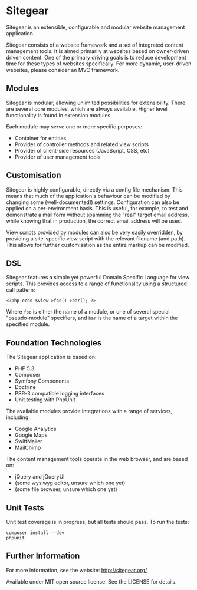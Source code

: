 Sitegear
========

Sitegear is an extensible, configurable and modular website management application.

Sitegear consists of a website framework and a set of integrated content management tools.  It is aimed primarily at
websites based on owner-driven driven content.  One of the primary driving goals is to reduce development time for
these types of websites specifically.  For more dynamic, user-driven websites, please consider an MVC framework.

Modules
-------

Sitegear is modular, allowing unlimited possibilities for extensibility.  There are several core modules, which are
always available.  Higher level functionality is found in extension modules.

Each module may serve one or more specific purposes:

 * Container for entities
 * Provider of controller methods and related view scripts
 * Provider of client-side resources (JavaScript, CSS, etc)
 * Provider of user management tools

Customisation
-------------

Sitegear is highly configurable, directly via a config file mechanism.  This means that much of the application's
behaviour can be modified by changing some (well-documented!) settings.  Configuration can also be applied on a
per-environment basis.  This is useful, for example, to test and demonstrate a mail form without spamming the "real"
target email address, while knowing that in production, the correct email address will be used.

View scripts provided by modules can also be very easily overridden, by providing a site-specific view script with the
relevant filename (and path).  This allows for further customisation as the entire markup can be modified.

DSL
---

Sitegear features a simple yet powerful Domain Specific Language for view scripts.  This provides access to a range of
functionality using a structured call pattern:

    <?php echo $view->foo()->bar(); ?>

Where `foo` is either the name of a module, or one of several special "pseudo-module" specifiers, and `bar` is the name
of a target within the specified module.

Foundation Technologies
-----------------------

The Sitegear application is based on:

 * PHP 5.3
 * Composer
 * Symfony Components
 * Doctrine
 * PSR-3 compatible logging interfaces
 * Unit testing with PhpUnit

The available modules provide integrations with a range of services, including:

 * Google Analytics
 * Google Maps
 * SwiftMailer
 * MailChimp

The content management tools operate in the web browser, and are based on:

 * jQuery and jQueryUI
 * (some wysiwyg editor, unsure which one yet)
 * (some file browser, unsure which one yet)

Unit Tests
----------

Unit test coverage is in progress, but all tests should pass.  To run the tests:

    composer install --dev
    phpunit

Further Information
-------------------

For more information, see the website: http://sitegear.org/

Available under MIT open source license.  See the LICENSE for details.
